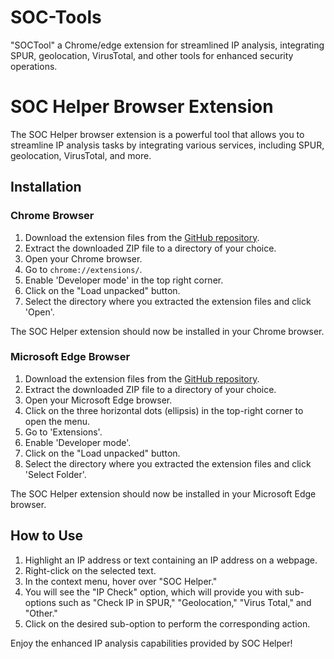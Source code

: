 # SOC-Tools
"SOCTool" a Chrome/edge extension for streamlined IP analysis, integrating SPUR, geolocation, VirusTotal, and other tools for enhanced security operations.
# SOC Helper Browser Extension

The SOC Helper browser extension is a powerful tool that allows you to streamline IP analysis tasks by integrating various services, including SPUR, geolocation, VirusTotal, and more.

## Installation

### Chrome Browser

1. Download the extension files from the [GitHub repository](#insert-your-github-repository-link).
2. Extract the downloaded ZIP file to a directory of your choice.
3. Open your Chrome browser.
4. Go to `chrome://extensions/`.
5. Enable 'Developer mode' in the top right corner.
6. Click on the "Load unpacked" button.
7. Select the directory where you extracted the extension files and click 'Open'.

The SOC Helper extension should now be installed in your Chrome browser.

### Microsoft Edge Browser

1. Download the extension files from the [GitHub repository](#insert-your-github-repository-link).
2. Extract the downloaded ZIP file to a directory of your choice.
3. Open your Microsoft Edge browser.
4. Click on the three horizontal dots (ellipsis) in the top-right corner to open the menu.
5. Go to 'Extensions'.
6. Enable 'Developer mode'.
7. Click on the "Load unpacked" button.
8. Select the directory where you extracted the extension files and click 'Select Folder'.

The SOC Helper extension should now be installed in your Microsoft Edge browser.

## How to Use

1. Highlight an IP address or text containing an IP address on a webpage.
2. Right-click on the selected text.
3. In the context menu, hover over "SOC Helper."
4. You will see the "IP Check" option, which will provide you with sub-options such as "Check IP in SPUR," "Geolocation," "Virus Total," and "Other."
5. Click on the desired sub-option to perform the corresponding action.

Enjoy the enhanced IP analysis capabilities provided by SOC Helper!

